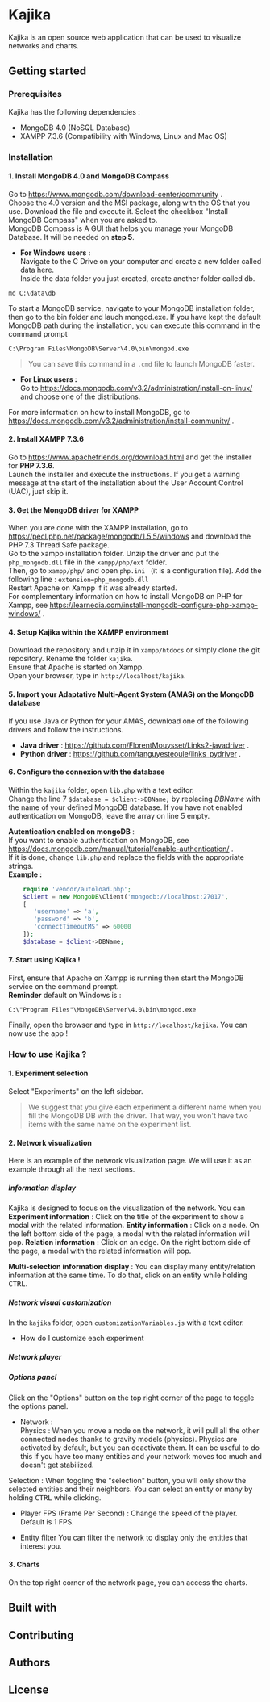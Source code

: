 # Kajika
Kajika is an open source web application that can be used to visualize networks and charts. 


## Getting started
  ### Prerequisites
Kajika has the following dependencies :
* MongoDB 4.0 (NoSQL Database)
* XAMPP 7.3.6 (Compatibility with Windows, Linux and Mac OS)

 ### Installation 
 
 #### 1. Install MongoDB 4.0 and MongoDB Compass
 Go to https://www.mongodb.com/download-center/community .  
 Choose the 4.0 version and the MSI package, along with the OS that you use.
 Download the file and execute it. Select the checkbox "Install MongoDB Compass" when you are asked to.  
 MongoDB Compass is A GUI that helps you manage your MongoDB Database. It will be needed on **step 5**.
 
 * **For Windows users :**  
 Navigate to the C Drive on your computer and create a new folder called data here.  
 Inside the data folder you just created, create another folder called db.
  ```
  md C:\data\db
  ```
  To start a MongoDB service, navigate to your MongoDB installation folder, then go to the bin folder and lauch mongod.exe.
  If you have kept the default MongoDB path during the installation, you can execute this command in the command prompt 
  ```
  C:\Program Files\MongoDB\Server\4.0\bin\mongod.exe
  ```
>  You can save this command in a ```.cmd``` file to launch MongoDB faster.
  
 * **For Linux users :**  
 Go to https://docs.mongodb.com/v3.2/administration/install-on-linux/ and choose one of the distributions.
 
For more information on how to install MongoDB, go to https://docs.mongodb.com/v3.2/administration/install-community/ .
 
 #### 2. Install XAMPP 7.3.6
 Go to https://www.apachefriends.org/download.html and get the installer for **PHP 7.3.6**.  
Launch the installer and execute the instructions. If you get a warning message at the start of the installation about the User Account Control (UAC), just skip it. 
 
 #### 3. Get the MongoDB driver for XAMPP 
 When you are done with the XAMPP installation, go to https://pecl.php.net/package/mongodb/1.5.5/windows and download the PHP 7.3 Thread Safe package.  
Go to the xampp installation folder. Unzip the driver and put the ``` php_mongodb.dll ``` file in the `` xampp/php/ext `` folder.  
Then, go to ``` xampp/php/ ``` and open ```php.ini ``` (it is a configuration file). Add the following line : ``` extension=php_mongodb.dll ```   
Restart Apache on Xampp if it was already started.  
For complementary information on how to install MongoDB on PHP for Xampp, see https://learnedia.com/install-mongodb-configure-php-xampp-windows/ .

 #### 4. Setup Kajika within the XAMPP environment
 Download the repository and unzip it in  ``` xampp/htdocs ``` or simply clone the git repository. Rename the folder ``` kajika ```.  
 Ensure that Apache is started on Xampp.  
 Open your browser, type in ``` http://localhost/kajika ```.  
 
#### 5. Import your Adaptative Multi-Agent System (AMAS) on the MongoDB database
If you use Java or Python for your AMAS, download one of the following drivers and follow the instructions.
* **Java driver** :  https://github.com/FlorentMouysset/Links2-javadriver .
* **Python driver** : https://github.com/tanguyesteoule/links_pydriver .   

#### 6. Configure the connexion with the database 
Within the `` kajika `` folder, open `lib.php` with a text editor.  
Change the line  7 `$database = $client->DBName;` by replacing *DBName* with the name of your defined MongoDB database.
If you have not enabled authentication on MongoDB, leave the array on line 5 empty.

**Autentication enabled on mongoDB** :  
If you want to enable authentication on MongoDB, see https://docs.mongodb.com/manual/tutorial/enable-authentication/ .  
If it is done, change `lib.php` and replace the fields with the appropriate strings.  
**Example :**
```php
	require 'vendor/autoload.php'; 
	$client = new MongoDB\Client('mongodb://localhost:27017',
	[ 
	   'username' => 'a',
	   'password' => 'b',
	   'connectTimeoutMS' => 60000	
	]);
	$database = $client->DBName; 
 ```
#### 7. Start using Kajika !
First, ensure that Apache on Xampp is running then start the MongoDB service on the command prompt.  
**Reminder** default on Windows is :
  ```
  C:\"Program Files"\MongoDB\Server\4.0\bin\mongod.exe
  ```
 Finally, open the browser and type in ``` http://localhost/kajika ```. You can now use the app !

 
 ### How to use Kajika ?
 #### 1. Experiment selection
 Select "Experiments" on the left sidebar. 
 > We suggest that you give each experiment a different name when you fill the MongoDB DB with the driver. That way, you won't have two items with the same name on the experiment list.
 
 #### 2. Network visualization
 Here is an example of the network visualization page. We will use it as an example through all the next sections.
 
##### Information display 
Kajika is designed to focus on the visualization of the network. You can
**Experiment information** : Click on the title of the experiment to show a modal with the related information.
**Entity information** :  Click on a node. On the left bottom side of the page, a modal with the related information will pop.
**Relation information** :  Click on an edge. On the right bottom side of the page, a modal with the related information will pop. 

**Multi-selection information display** : You can display many entity/relation information at the same time. To do that, click on an entity while holding <kbd>CTRL</kbd>.


 ##### Network visual customization
In the `` kajika `` folder, open ` customizationVariables.js ` with a text editor.


* How do I customize each experiment 

 ##### Network player
 
 
 ##### Options panel
 Click on the "Options" button on the top right corner of the page to toggle the options panel.  
* Network :  
Physics : 
When you move a node on the network, it will pull all the other connected nodes thanks to gravity models (physics).
Physics are activated by default, but you can deactivate them. It can be useful to do this if you have too many entities and your network moves too much and doesn't get stabilized.

Selection : 
When toggling the "selection" button, you will only show the selected entities and their neighbors. You can select an entity or many by holding <kbd>CTRL</kbd> while clicking.

* Player
FPS (Frame Per Second) : Change the speed of the player. Default is 1 FPS.

* Entity filter
You can filter the network to display only the entities that interest you. 
 
#### 3. Charts
On the top right corner of the network page, you can access the charts. 

## Built with

## Contributing

## Authors

## License






 
 
 
 
 
 



